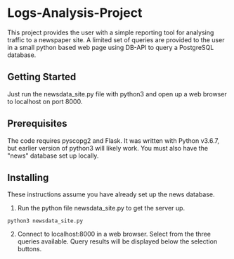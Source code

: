 # Logs-Analysis-Project

This project provides the user with a simple reporting tool for analysing traffic to a newspaper site.  A limited set of queries are provided to the user in a small python based web page using DB-API to query a PostgreSQL database.

## Getting Started

Just run the newsdata_site.py file with python3 and open up a web browser to localhost on port 8000.

## Prerequisites

The code requires pyscopg2 and Flask.  It was written with Python v3.6.7, but earlier version of python3 will likely work.  You must also have the "news" database set up locally.

##  Installing

These instructions assume you have already set up the news database.

1. Run the python file newsdata_site.py to get the server up.

```
python3 newsdata_site.py
```

2. Connect to localhost:8000 in a web browser.  Select from the three queries available.  Query results will be displayed below the selection buttons. 


